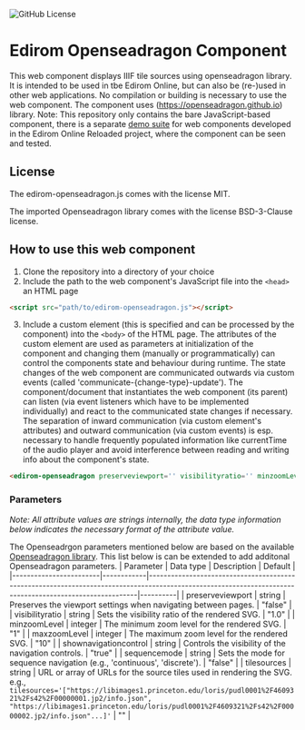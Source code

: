 ![GitHub License](https://img.shields.io/github/license/Edirom/edirom-openseadragon)
# Edirom Openseadragon Component

This web component displays IIIF tile sources using openseadragon library. It is intended to be used in tbe Edirom Online, but can also be (re-)used in other web applications. No compilation or building is necessary to use the web component. 
The component uses (https://openseadragon.github.io) library. 
Note: This repository only contains the bare JavaScript-based component, there is a separate [demo suite](https://github.com/Edirom/edirom-web-components-demonstrator) for web components developed in the Edirom Online Reloaded project, where the component can be seen and tested.


## License

The edirom-openseadragon.js comes with the license MIT. 

The imported Openseadragon library comes with the license BSD-3-Clause license.


## How to use this web component

1. Clone the repository into a directory of your choice
2. Include the path to the web component's JavaScript file into the `<head>` an HTML page
```html
<script src="path/to/edirom-openseadragon.js"></script>
```
3. Include a custom element (this is specified and can be processed by the component) into the `<body>` of the HTML page. The attributes of the custom element are used as parameters at initialization of the component and changing them (manually or programmatically) can control the components state and behaviour during runtime. The state changes of the web component are communicated outwards via custom events (called 'communicate-{change-type}-update'). The component/document that instantiates the web component (its parent) can listen (via event listeners which have to be implemented individually) and react to the communicated state changes if necessary. The separation of inward communication (via custom element's attributes) and outward communication (via custom events) is esp. necessary to handle frequently populated information like currentTime of the audio player and avoid interference between reading and writing info about the component's state.
```html
<edirom-openseadragon preserveviewport='' visibilityratio='' minzoomLevel='' maxzoomLevel='' shownavigationcontrol='' sequencemode='' tileSources=''></edirom-openseadragon>
```

### Parameters

_Note: All attribute values are strings internally, the data type information below indicates the necessary format of the attribute value._

The Openseadrgon parameters mentioned below are based on the available [Openseadragon library](https://openseadragon.github.io/docs/).  This list below is can be extended to add additonal Openseadragon parameters. 
| Parameter              | Data type | Description                                                                                                                                             | Default  |
|------------------------|------------|---------------------------------------------------------------------------------------------------------------------------------------------------------|----------|
| preserveviewport       | string     | Preserves the viewport settings when navigating between pages.                                                                                           | "false"  |
| visibilityratio        | string     | Sets the visibility ratio of the rendered SVG.                                                                                                           | "1.0"    |
| minzoomLevel           | integer    | The minimum zoom level for the rendered SVG.                                                                                                             | "1"      |
| maxzoomLevel           | integer    | The maximum zoom level for the rendered SVG.                                                                                                             | "10"     |
| shownavigationcontrol  | string     | Controls the visibility of the navigation controls.                                                                                                      | "true"   |
| sequencemode           | string     | Sets the mode for sequence navigation (e.g., 'continuous', 'discrete').                                                                                  | "false"  |
| tilesources            | string     | URL or array of URLs for the source tiles used in rendering the SVG. e.g., `tilesources='["https://libimages1.princeton.edu/loris/pudl0001%2F4609321%2Fs42%2F00000001.jp2/info.json", "https://libimages1.princeton.edu/loris/pudl0001%2F4609321%2Fs42%2F00000002.jp2/info.json"...]'` | ""       |





